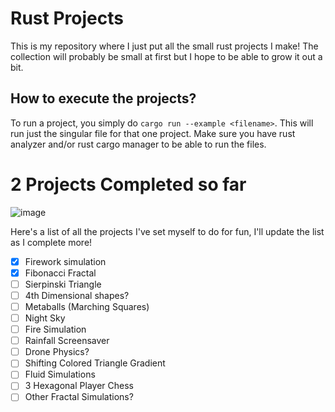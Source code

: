 # Rust Projects
This is my repository where I just put all the small rust projects I make! The collection will probably be small at first but I hope to be able to grow it out a bit.

## How to execute the projects?
To run a project, you simply do `cargo run --example <filename>`. This will run just the singular file for that one project.  Make sure you have rust analyzer and/or rust cargo manager to be able to run the files.

# 2 Projects Completed so far
![image](https://user-images.githubusercontent.com/57340908/176997645-f866da4c-4554-4071-8ed0-6e97b4554f20.png)


Here's a list of all the projects I've set myself to do for fun, I'll update the list as I complete more!
- [x] Firework simulation 
- [x] Fibonacci Fractal
- [ ] Sierpinski Triangle
- [ ] 4th Dimensional shapes?
- [ ] Metaballs (Marching Squares)
- [ ] Night Sky
- [ ] Fire Simulation
- [ ] Rainfall Screensaver
- [ ] Drone Physics?
- [ ] Shifting Colored Triangle Gradient 
- [ ] Fluid Simulations
- [ ] 3 Hexagonal Player Chess
- [ ] Other Fractal Simulations?
